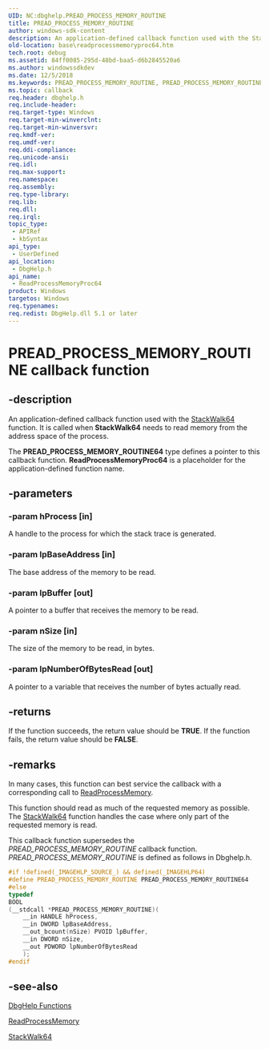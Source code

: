 ```yaml
---
UID: NC:dbghelp.PREAD_PROCESS_MEMORY_ROUTINE
title: PREAD_PROCESS_MEMORY_ROUTINE
author: windows-sdk-content
description: An application-defined callback function used with the StackWalk64 function. It is called when StackWalk64 needs to read memory from the address space of the process.
old-location: base\readprocessmemoryproc64.htm
tech.root: debug
ms.assetid: 84ff0085-295d-48bd-baa5-d6b2845520a6
ms.author: windowssdkdev
ms.date: 12/5/2018
ms.keywords: PREAD_PROCESS_MEMORY_ROUTINE, PREAD_PROCESS_MEMORY_ROUTINE64, ReadProcessMemoryProc64, ReadProcessMemoryProc64 callback, ReadProcessMemoryProc64 callback function, _win32_readprocessmemoryproc64, base.readprocessmemoryproc64, dbghelp/ReadProcessMemoryProc64
ms.topic: callback
req.header: dbghelp.h
req.include-header: 
req.target-type: Windows
req.target-min-winverclnt: 
req.target-min-winversvr: 
req.kmdf-ver: 
req.umdf-ver: 
req.ddi-compliance: 
req.unicode-ansi: 
req.idl: 
req.max-support: 
req.namespace: 
req.assembly: 
req.type-library: 
req.lib: 
req.dll: 
req.irql: 
topic_type:
 - APIRef
 - kbSyntax
api_type:
 - UserDefined
api_location:
 - DbgHelp.h
api_name:
 - ReadProcessMemoryProc64
product: Windows
targetos: Windows
req.typenames: 
req.redist: DbgHelp.dll 5.1 or later
---
```


# PREAD_PROCESS_MEMORY_ROUTINE callback function


## -description


An application-defined callback function used with the 
<a href="https://msdn.microsoft.com/e2bdaa4c-5474-41a0-bcea-927570c8402c">StackWalk64</a> function. It is called when 
<b>StackWalk64</b> needs to read memory from the address space of the process.

The <b>PREAD_PROCESS_MEMORY_ROUTINE64</b> type defines a pointer to this callback function. 
<b>ReadProcessMemoryProc64</b> is a placeholder for the application-defined function name.


## -parameters




### -param hProcess [in]

A handle to the process for which the stack trace is generated.


### -param lpBaseAddress [in]

The base address of the memory to be read.


### -param lpBuffer [out]

A pointer to a buffer that receives the memory to be read.


### -param nSize [in]

The size of the memory to be read, in bytes.


### -param lpNumberOfBytesRead [out]

A pointer to a variable that receives the number of bytes actually read.


## -returns



If the function succeeds, the return value should be <b>TRUE</b>. If the function fails, the return value should be <b>FALSE</b>.




## -remarks



In many cases, this function can best service the callback with a corresponding call to <a href="https://msdn.microsoft.com/8774e145-ee7f-44de-85db-0445b905f986">ReadProcessMemory</a>.

This function should read as much of the requested memory as possible. The 
<a href="https://msdn.microsoft.com/e2bdaa4c-5474-41a0-bcea-927570c8402c">StackWalk64</a> function handles the case where only part of the requested memory is read.

This callback function supersedes the <i>PREAD_PROCESS_MEMORY_ROUTINE</i> callback function.  <i>PREAD_PROCESS_MEMORY_ROUTINE</i> is defined as follows in Dbghelp.h. 


```cpp
#if !defined(_IMAGEHLP_SOURCE_) && defined(_IMAGEHLP64)
#define PREAD_PROCESS_MEMORY_ROUTINE PREAD_PROCESS_MEMORY_ROUTINE64
#else
typedef
BOOL
(__stdcall *PREAD_PROCESS_MEMORY_ROUTINE)(
    __in HANDLE hProcess,
    __in DWORD lpBaseAddress,
    __out_bcount(nSize) PVOID lpBuffer,
    __in DWORD nSize,
    __out PDWORD lpNumberOfBytesRead
    );
#endif
```





## -see-also




<a href="https://msdn.microsoft.com/7b28f70b-2d97-4cc2-8064-dfb806f9cffa">DbgHelp Functions</a>



<a href="https://msdn.microsoft.com/8774e145-ee7f-44de-85db-0445b905f986">ReadProcessMemory</a>



<a href="https://msdn.microsoft.com/e2bdaa4c-5474-41a0-bcea-927570c8402c">StackWalk64</a>
 

 


